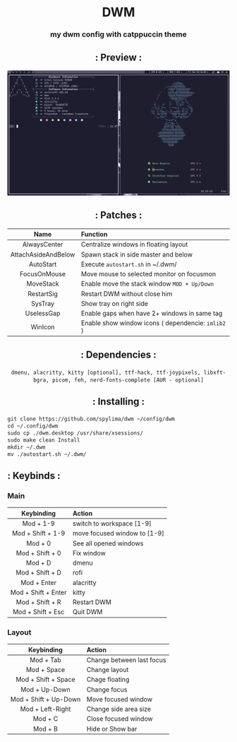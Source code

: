 <center> <h1>DWM</h1> </center>

<center>

### my dwm config with catppuccin theme

## : Preview :

<img src="./.assets/preview.png" />

## : Patches :

| Name | Function |
|:------:|:----------|
| AlwaysCenter | Centralize windows in floating layout |
| AttachAsideAndBelow | Spawn stack in side master and below |
| AutoStart | Execute `autostart.sh` in ~/.dwm/ |
| FocusOnMouse | Move mouse to selected monitor on focusmon |
| MoveStack | Enable move the stack window  `MOD + Up/Down` |
| RestartSig | Restart DWM without close him |
| SysTray | Show tray on right side |
| UselessGap | Enable gaps when have 2+ windows in same tag |
| WinIcon | Enable show window icons ( dependencie: `imlib2` ) |

## : Dependencies :

``` dmenu, alacritty, kitty [optional], ttf-hack, ttf-joypixels, libxft-bgra, picom, feh, nerd-fonts-complete [AUR - optional] ```

## : Installing :

</center>

```
git clone https://github.com/spylima/dwm ~/config/dwm
cd ~/.config/dwm 
sudo cp ./dwm.desktop /usr/share/xsessions/
sudo make clean Install
mkdir ~/.dwm 
mv ./autostart.sh ~/.dwm/
```

## : Keybinds :

### Main

| Keybinding | Action |
|:------------:|:--------|
| Mod + 1-9 | switch to workspace [1-9] |
| Mod + Shift + 1-9 | move focused window to [1-9] |
| Mod + 0 | See all opened windows |
| Mod + Shift + 0 | Fix window |
| Mod + D | dmenu |
| Mod + Shift + D | rofi |
| Mod + Enter | alacritty |
| Mod + Shift + Enter | kitty |
| Mod + Shift + R | Restart DWM | 
| Mod + Shift + Esc | Quit DWM |

### Layout

| Keybinding | Action |
|:------------:|:--------|
| Mod + Tab | Change between last focus |
| Mod + Space | Change layout |
| Mod + Shift + Space | Chage floating |
| Mod + Up-Down | Change focus |
| Mod + Shift + Up-Down | Move focused window |
| Mod + Left-Right | Change side area size |
| Mod + C | Close focused window |
| Mod + B | Hide or Show bar |
